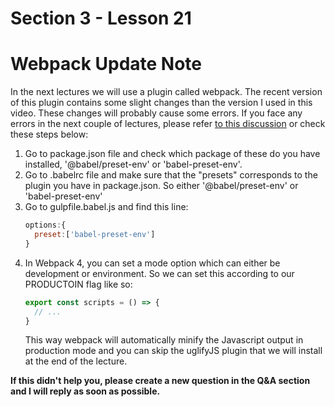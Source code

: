 # Section 3 - Lesson 21
# Webpack Update Note

In the next lectures we will use a plugin called webpack. The recent version of this plugin contains some slight changes
than the version I used in this video. These changes will probably cause some errors. If you face any errors in the next
couple of lectures, please refer [to this discussion](https://www.udemy.com/the-complete-guide-to-building-premium-wordpress-themes/learn/v4/questions/5433612)
or check these steps below:

1. Go to package.json file and check which package of these do you have installed, '@babel/preset-env' or 'babel-preset-env'.
2. Go to .babelrc file and make sure that the "presets" corresponds to the plugin you have in package.json. So either 
   '@babel/preset-env' or 'babel-preset-env'
3. Go to gulpfile.babel.js and find this line:
    ```js
    options:{
      preset:['babel-preset-env']
    }
    ```
4. In Webpack 4, you can set a mode option which can either be development or environment. So we can set this according 
   to our PRODUCTOIN flag like so:
    ```js
    export const scripts = () => {
      // ...
    }
    ```
   This way webpack will automatically minify the Javascript output in production mode and you can skip the uglifyJS 
   plugin that we will install at the end of the lecture.

__If this didn't help you, please create a new question in the Q&A section and I will reply as soon as possible.__
